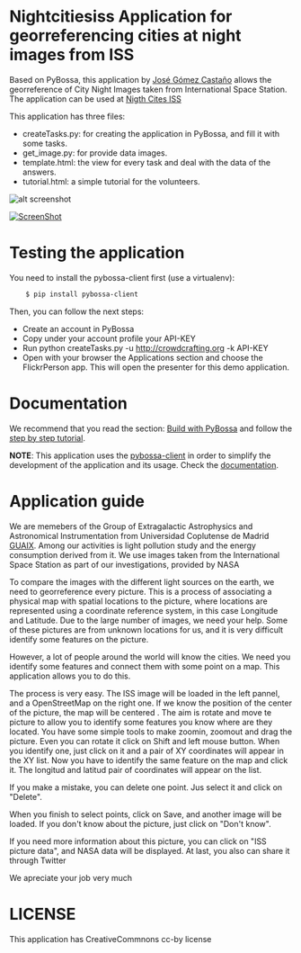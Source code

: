 Nightcitiesiss Application for georreferencing cities at night images from ISS
==============================================================================

Based on PyBossa, this application by [José Gómez Castaño](http://guaix.fis.ucm.es/DarkSkies) allows the georreference of City Night Images taken from International Space Station. The application can be used at [Nigth Cites ISS](http://crowdcrafting.org/app/nightcitiesiss)

This application has three files:

*  createTasks.py: for creating the application in PyBossa, and fill it with some tasks.
*  get_image.py: for provide data images.
*  template.html: the view for every task and deal with the data of the answers.
*  tutorial.html: a simple tutorial for the volunteers.

![alt screenshot](http://i.imgur.com/QDsvRX1.png)

[![ScreenShot](http://i.imgur.com/zdHPu0a.png)](http://www.youtube.com/embed/TFw1G0RnbJM)

Testing the application
=======================

You need to install the pybossa-client first (use a virtualenv):

```bash
    $ pip install pybossa-client
```
Then, you can follow the next steps:

*  Create an account in PyBossa
*  Copy under your account profile your API-KEY
*  Run python createTasks.py -u http://crowdcrafting.org -k API-KEY
*  Open with your browser the Applications section and choose the FlickrPerson app. This will open the presenter for this demo application.

Documentation
=============

We recommend that you read the section: [Build with PyBossa](http://docs.pybossa.com/en/latest/build_with_pybossa.html) and follow the [step by step tutorial](http://docs.pybossa.com/en/latest/user/tutorial.html).

**NOTE**: This application uses the [pybossa-client](https://pypi.python.org/pypi/pybossa-client) in order to simplify the development of the application and its usage. Check the [documentation](http://pythonhosted.org/pybossa-client/).

Application guide
=================

We are memebers of the  Group of Extragalactic Astrophysics and Astronomical Instrumentation from Universidad Coplutense de Madrid [GUAIX](http://guaix.fis.ucm.es). Among our activities is light pollution study and the energy consumption derived from it. We use images taken from the International Space Station as part of our investigations, provided by NASA

To compare the images with the different light sources on the earth, we need to georreference every picture. This is a process of associating a physical map with spatial locations to the picture, where locations are represented using a coordinate reference system, in this case Longitude and Latitude. Due to the large number of images, we need your help. Some of these pictures are from unknown locations for us, and it is very difficult identify some features on the picture.

However, a lot of people around the world will know the cities. We need you identify some features and connect them with some point on a map. This application allows you to do this.

The process is very easy. The ISS image will be loaded in the left pannel, and a OpenStreetMap on the right one. If we know the position of the center of the picture, the map will be centered . The aim is rotate and move te picture to allow you to identify some features you know where are they located. You have some simple tools to make zoomin, zoomout and drag the picture. Even you can rotate it click on Shift and left mouse button. When you identify one, just click on it and a pair of XY coordinates will appear in the XY list. Now you have to identify the same feature on the map and click it. The longitud and latitud pair of coordinates will appear on the list.

If you make a mistake, you can delete one point. Jus select it and click on "Delete".

When you finish to select points, click on Save, and another image will be loaded. If you don't know about the picture, just click on "Don't know".

If you need more information about this picture, you can click on "ISS picture data", and NASA data will be displayed. At last, you also can share it through Twitter

We apreciate your job very much

LICENSE
=======

This application has CreativeCommnons cc-by license


